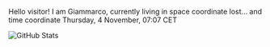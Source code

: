 Hello visitor! I am Giammarco, currently living in space coordinate lost... and time coordinate Thursday, 4 November, 07:07 CET

![GitHub Stats](https://github-readme-stats.vercel.app/api?username=grcasanova)
